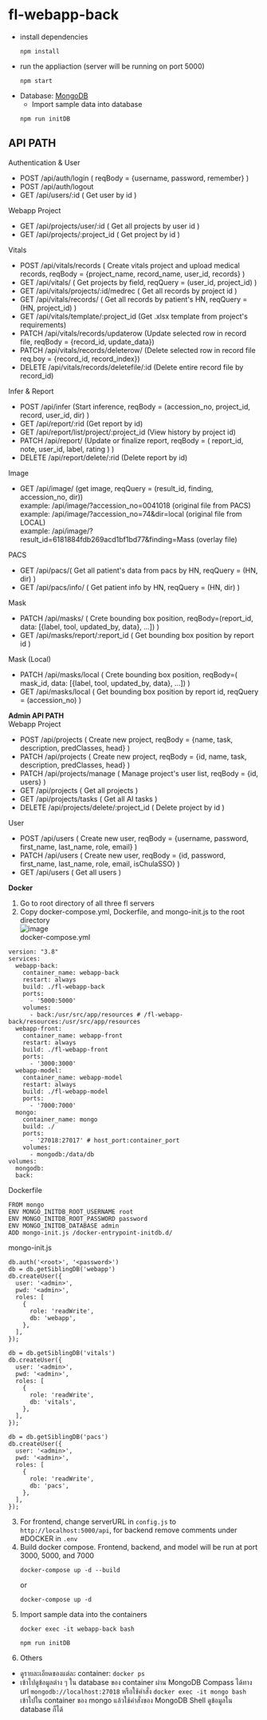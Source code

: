 # fl-webapp-back
- install dependencies
   ```
   npm install
   ```
- run the appliaction (server will be running on port 5000)
  ```
  npm start
  ```
- Database: [MongoDB](https://docs.mongodb.com/manual/installation/)
   - Import sample data into database
  ```
  npm run initDB
  ```

## API PATH
Authentication & User <br />
- POST /api/auth/login ( reqBody = {username, password, remember} )
- POST /api/auth/logout 
- GET /api/users/:id ( Get user by id )

Webapp Project
- GET /api/projects/user/:id ( Get all projects by user id )
- GET /api/projects/:project_id ( Get project by id )

Vitals
- POST /api/vitals/records ( Create vitals project and upload medical records, reqBody = {project_name, record_name, user_id, records} )
- GET /api/vitals/ ( Get projects by field, reqQuery = (user_id, project_id) )
- GET /api/vitals/projects/:id/medrec ( Get all records by project id )
- GET /api/vitals/records/ ( Get all records by patient's HN, reqQuery = (HN, project_id) )
- GET /api/vitals/template/:project_id (Get .xlsx template from project's requirements)
- PATCH /api/vitals/records/updaterow (Update selected row in record file, reqBody = {record_id, update_data})
- PATCH /api/vitals/records/deleterow/ (Delete selected row in record file req.boy = {record_id, record_index}) 
- DELETE /api/vitals/records/deletefile/:id (Delete entire record file by record_id) 

Infer & Report
- POST /api/infer (Start inference, reqBody = (accession_no, project_id, record, user_id, dir) )
- GET /api/report/:rid (Get report by id)
- GET /api/report/list/project/:project_id (View history by project id)
- PATCH /api/report/ (Update or finalize report, reqBody = ( report_id, note, user_id, label, rating ) )
- DELETE /api/report/delete/:rid (Delete report by id)

Image
- GET /api/image/ (get image, reqQuery = (result_id, finding, accession_no, dir)) <br />
  example: /api/image/?accession_no=0041018 (original file from PACS) <br />
  example: /api/image/?accession_no=74&dir=local (original file from LOCAL) <br />
  example: /api/image/?result_id=6181884fdb269acd1bf1bd77&finding=Mass (overlay file)

PACS
- GET /api/pacs/( Get all patient's data from pacs by HN, reqQuery = (HN, dir) )
- GET /api/pacs/info/ ( Get patient info by HN, reqQuery = (HN, dir) )

Mask
- PATCH /api/masks/ ( Crete bounding box position, reqBody=(report_id, data: [{label, tool, updated_by, data}, ...]) )
- GET /api/masks/report/:report_id ( Get bounding box position by report id )

Mask (Local)
- PATCH /api/masks/local ( Crete bounding box position, reqBody=( mask_id, data: [{label, tool, updated_by, data}, ...]) )
- GET /api/masks/local ( Get bounding box position by report id, reqQuery = (accession_no) )

**Admin API PATH** <br />
Webapp Project
- POST /api/projects ( Create new project, reqBody = {name, task, description, predClasses, head} )
- PATCH /api/projects ( Create new project, reqBody = {id, name, task, description, predClasses, head} )
- PATCH /api/projects/manage ( Manage project's user list, reqBody = {id, users} )
- GET /api/projects ( Get all projects )
- GET /api/projects/tasks ( Get all AI tasks )
- DELETE /api/projects/delete/:project_id ( Delete project by id )
 
User
- POST /api/users ( Create new user, reqBody = {username, password, first_name, last_name, role, email} )
- PATCH /api/users ( Create new user, reqBody = {id, password, first_name, last_name, role, email, isChulaSSO} )
- GET /api/users ( Get all users )


**Docker** <br />
1. Go to root directory of all three fl servers
2. Copy docker-compose.yml, Dockerfile, and mongo-init.js to the root directory <br />
![image](https://user-images.githubusercontent.com/47110972/148223267-2b95e1ec-f038-41d2-b8d2-13ee7e23c6b5.png) <br />
  docker-compose.yml
  ```
  version: "3.8"
  services:
    webapp-back:
      container_name: webapp-back
      restart: always
      build: ./fl-webapp-back
      ports:
        - '5000:5000'
      volumes:
        - back:/usr/src/app/resources # /fl-webapp-back/resources:/usr/src/app/resources
    webapp-front:
      container_name: webapp-front
      restart: always
      build: ./fl-webapp-front
      ports:
        - '3000:3000'
    webapp-model:
      container_name: webapp-model
      restart: always
      build: ./fl-webapp-model
      ports:
        - '7000:7000'
    mongo:
      container_name: mongo
      build: ./
      ports:
        - '27018:27017' # host_port:container_port
      volumes:
        - mongodb:/data/db
  volumes:
    mongodb:
    back:
  ```
  Dockerfile
  ```
  FROM mongo
  ENV MONGO_INITDB_ROOT_USERNAME root
  ENV MONGO_INITDB_ROOT_PASSWORD password
  ENV MONGO_INITDB_DATABASE admin
  ADD mongo-init.js /docker-entrypoint-initdb.d/
  ```
  mongo-init.js
  ```
  db.auth('<root>', '<password>')
  db = db.getSiblingDB('webapp')
  db.createUser({
    user: '<admin>',
    pwd: '<admin>',
    roles: [
      {
        role: 'readWrite',
        db: 'webapp',
      },
    ],
  });

  db = db.getSiblingDB('vitals')
  db.createUser({
    user: '<admin>',
    pwd: '<admin>',
    roles: [
      {
        role: 'readWrite',
        db: 'vitals',
      },
    ],
  });

  db = db.getSiblingDB('pacs')
  db.createUser({
    user: '<admin>',
    pwd: '<admin>',
    roles: [
      {
        role: 'readWrite',
        db: 'pacs',
      },
    ],
  });
  ```
3. For frontend, change serverURL in `config.js` to `http://localhost:5000/api`, for backend remove comments under #DOCKER in `.env`
3. Build docker compose. Frontend, backend, and model will be run at port 3000, 5000, and 7000
   ```
   docker-compose up -d --build
   ```
   or
   ```
   docker-compose up -d
   ```
4. Import sample data into the containers
   ```
   docker exec -it webapp-back bash
   ```
   ```
   npm run initDB
   ```
5. Others
- ดูรายละเอียดของแต่ละ container: `docker ps`
- เข้าไปดูข้อมูลต่าง ๆ ใน database ของ container ผ่าน MongoDB Compass ได้ทาง url `mongodb://localhost:27018` หรือใช้คำสั่ง `docker exec -it mongo bash` เข้าไปใน container ของ mongo แล้วใช้คำสั่งของ MongoDB Shell ดูข้อมูลใน database ก็ได้

